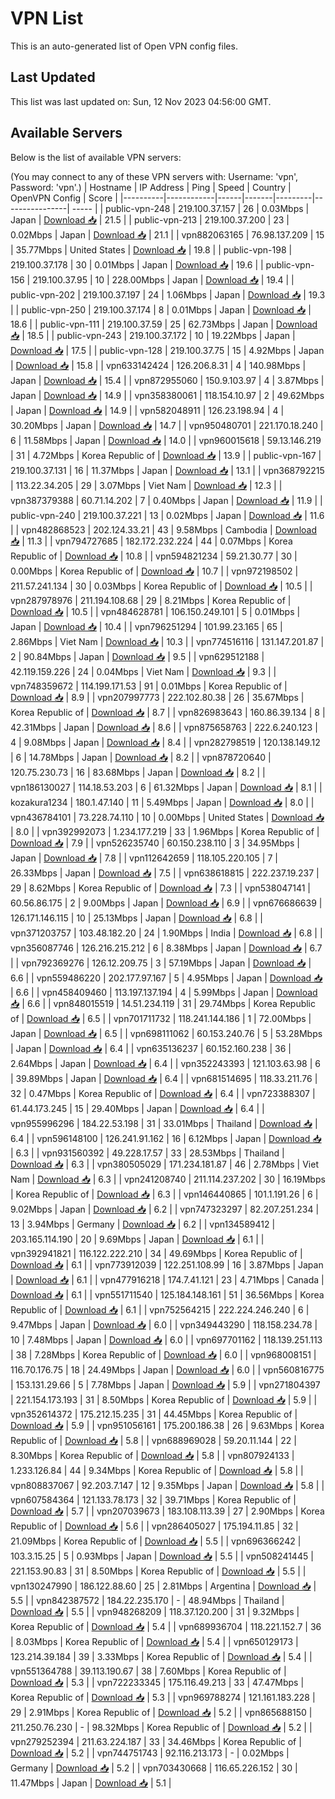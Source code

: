 # VPN List

This is an auto-generated list of Open VPN config files.

## Last Updated

This list was last updated on: Sun, 12 Nov 2023 04:56:00 GMT.

## Available Servers

Below is the list of available VPN servers:

(You may connect to any of these VPN servers with: Username: 'vpn', Password: 'vpn'.)
| Hostname | IP Address | Ping | Speed | Country | OpenVPN Config | Score |
|----------|------------|------|-------|---------|----------------| ----- |
| public-vpn-248 | 219.100.37.157 | 26 | 0.03Mbps | Japan | [Download 📥](./configs/server_0_JP.ovpn) | 21.5 |
| public-vpn-213 | 219.100.37.200 | 23 | 0.02Mbps | Japan | [Download 📥](./configs/server_1_JP.ovpn) | 21.1 |
| vpn882063165 | 76.98.137.209 | 15 | 35.77Mbps | United States | [Download 📥](./configs/server_2_US.ovpn) | 19.8 |
| public-vpn-198 | 219.100.37.178 | 30 | 0.01Mbps | Japan | [Download 📥](./configs/server_3_JP.ovpn) | 19.6 |
| public-vpn-156 | 219.100.37.95 | 10 | 228.00Mbps | Japan | [Download 📥](./configs/server_4_JP.ovpn) | 19.4 |
| public-vpn-202 | 219.100.37.197 | 24 | 1.06Mbps | Japan | [Download 📥](./configs/server_5_JP.ovpn) | 19.3 |
| public-vpn-250 | 219.100.37.174 | 8 | 0.01Mbps | Japan | [Download 📥](./configs/server_6_JP.ovpn) | 18.6 |
| public-vpn-111 | 219.100.37.59 | 25 | 62.73Mbps | Japan | [Download 📥](./configs/server_7_JP.ovpn) | 18.5 |
| public-vpn-243 | 219.100.37.172 | 10 | 19.22Mbps | Japan | [Download 📥](./configs/server_8_JP.ovpn) | 17.5 |
| public-vpn-128 | 219.100.37.75 | 15 | 4.92Mbps | Japan | [Download 📥](./configs/server_9_JP.ovpn) | 15.8 |
| vpn633142424 | 126.206.8.31 | 4 | 140.98Mbps | Japan | [Download 📥](./configs/server_10_JP.ovpn) | 15.4 |
| vpn872955060 | 150.9.103.97 | 4 | 3.87Mbps | Japan | [Download 📥](./configs/server_11_JP.ovpn) | 14.9 |
| vpn358380061 | 118.154.10.97 | 2 | 49.62Mbps | Japan | [Download 📥](./configs/server_12_JP.ovpn) | 14.9 |
| vpn582048911 | 126.23.198.94 | 4 | 30.20Mbps | Japan | [Download 📥](./configs/server_13_JP.ovpn) | 14.7 |
| vpn950480701 | 221.170.18.240 | 6 | 11.58Mbps | Japan | [Download 📥](./configs/server_14_JP.ovpn) | 14.0 |
| vpn960015618 | 59.13.146.219 | 31 | 4.72Mbps | Korea Republic of | [Download 📥](./configs/server_15_KR.ovpn) | 13.9 |
| public-vpn-167 | 219.100.37.131 | 16 | 11.37Mbps | Japan | [Download 📥](./configs/server_16_JP.ovpn) | 13.1 |
| vpn368792215 | 113.22.34.205 | 29 | 3.07Mbps | Viet Nam | [Download 📥](./configs/server_17_VN.ovpn) | 12.3 |
| vpn387379388 | 60.71.14.202 | 7 | 0.40Mbps | Japan | [Download 📥](./configs/server_18_JP.ovpn) | 11.9 |
| public-vpn-240 | 219.100.37.221 | 13 | 0.02Mbps | Japan | [Download 📥](./configs/server_19_JP.ovpn) | 11.6 |
| vpn482868523 | 202.124.33.21 | 43 | 9.58Mbps | Cambodia | [Download 📥](./configs/server_20_KH.ovpn) | 11.3 |
| vpn794727685 | 182.172.232.224 | 44 | 0.07Mbps | Korea Republic of | [Download 📥](./configs/server_21_KR.ovpn) | 10.8 |
| vpn594821234 | 59.21.30.77 | 30 | 0.00Mbps | Korea Republic of | [Download 📥](./configs/server_22_KR.ovpn) | 10.7 |
| vpn972198502 | 211.57.241.134 | 30 | 0.03Mbps | Korea Republic of | [Download 📥](./configs/server_23_KR.ovpn) | 10.5 |
| vpn287978976 | 211.194.108.68 | 29 | 8.21Mbps | Korea Republic of | [Download 📥](./configs/server_24_KR.ovpn) | 10.5 |
| vpn484628781 | 106.150.249.101 | 5 | 0.01Mbps | Japan | [Download 📥](./configs/server_25_JP.ovpn) | 10.4 |
| vpn796251294 | 101.99.23.165 | 65 | 2.86Mbps | Viet Nam | [Download 📥](./configs/server_26_VN.ovpn) | 10.3 |
| vpn774516116 | 131.147.201.87 | 2 | 90.84Mbps | Japan | [Download 📥](./configs/server_27_JP.ovpn) | 9.5 |
| vpn629512188 | 42.119.159.226 | 24 | 0.04Mbps | Viet Nam | [Download 📥](./configs/server_28_VN.ovpn) | 9.3 |
| vpn748359672 | 114.199.171.53 | 91 | 0.01Mbps | Korea Republic of | [Download 📥](./configs/server_29_KR.ovpn) | 8.9 |
| vpn207997773 | 222.102.80.38 | 26 | 35.67Mbps | Korea Republic of | [Download 📥](./configs/server_30_KR.ovpn) | 8.7 |
| vpn826983643 | 160.86.39.134 | 8 | 42.31Mbps | Japan | [Download 📥](./configs/server_31_JP.ovpn) | 8.6 |
| vpn875658763 | 222.6.240.123 | 4 | 9.08Mbps | Japan | [Download 📥](./configs/server_32_JP.ovpn) | 8.4 |
| vpn282798519 | 120.138.149.12 | 6 | 14.78Mbps | Japan | [Download 📥](./configs/server_33_JP.ovpn) | 8.2 |
| vpn878720640 | 120.75.230.73 | 16 | 83.68Mbps | Japan | [Download 📥](./configs/server_34_JP.ovpn) | 8.2 |
| vpn186130027 | 114.18.53.203 | 6 | 61.32Mbps | Japan | [Download 📥](./configs/server_35_JP.ovpn) | 8.1 |
| kozakura1234 | 180.1.47.140 | 11 | 5.49Mbps | Japan | [Download 📥](./configs/server_36_JP.ovpn) | 8.0 |
| vpn436784101 | 73.228.74.110 | 10 | 0.00Mbps | United States | [Download 📥](./configs/server_37_US.ovpn) | 8.0 |
| vpn392992073 | 1.234.177.219 | 33 | 1.96Mbps | Korea Republic of | [Download 📥](./configs/server_38_KR.ovpn) | 7.9 |
| vpn526235740 | 60.150.238.110 | 3 | 34.95Mbps | Japan | [Download 📥](./configs/server_39_JP.ovpn) | 7.8 |
| vpn112642659 | 118.105.220.105 | 7 | 26.33Mbps | Japan | [Download 📥](./configs/server_40_JP.ovpn) | 7.5 |
| vpn638618815 | 222.237.19.237 | 29 | 8.62Mbps | Korea Republic of | [Download 📥](./configs/server_41_KR.ovpn) | 7.3 |
| vpn538047141 | 60.56.86.175 | 2 | 9.00Mbps | Japan | [Download 📥](./configs/server_42_JP.ovpn) | 6.9 |
| vpn676686639 | 126.171.146.115 | 10 | 25.13Mbps | Japan | [Download 📥](./configs/server_43_JP.ovpn) | 6.8 |
| vpn371203757 | 103.48.182.20 | 24 | 1.90Mbps | India | [Download 📥](./configs/server_44_IN.ovpn) | 6.8 |
| vpn356087746 | 126.216.215.212 | 6 | 8.38Mbps | Japan | [Download 📥](./configs/server_45_JP.ovpn) | 6.7 |
| vpn792369276 | 126.12.209.75 | 3 | 57.19Mbps | Japan | [Download 📥](./configs/server_46_JP.ovpn) | 6.6 |
| vpn559486220 | 202.177.97.167 | 5 | 4.95Mbps | Japan | [Download 📥](./configs/server_47_JP.ovpn) | 6.6 |
| vpn458409460 | 113.197.137.194 | 4 | 5.99Mbps | Japan | [Download 📥](./configs/server_48_JP.ovpn) | 6.6 |
| vpn848015519 | 14.51.234.119 | 31 | 29.74Mbps | Korea Republic of | [Download 📥](./configs/server_49_KR.ovpn) | 6.5 |
| vpn701711732 | 118.241.144.186 | 1 | 72.00Mbps | Japan | [Download 📥](./configs/server_50_JP.ovpn) | 6.5 |
| vpn698111062 | 60.153.240.76 | 5 | 53.28Mbps | Japan | [Download 📥](./configs/server_51_JP.ovpn) | 6.4 |
| vpn635136237 | 60.152.160.238 | 36 | 2.64Mbps | Japan | [Download 📥](./configs/server_52_JP.ovpn) | 6.4 |
| vpn352243393 | 121.103.63.98 | 6 | 39.89Mbps | Japan | [Download 📥](./configs/server_53_JP.ovpn) | 6.4 |
| vpn681514695 | 118.33.211.76 | 32 | 0.47Mbps | Korea Republic of | [Download 📥](./configs/server_54_KR.ovpn) | 6.4 |
| vpn723388307 | 61.44.173.245 | 15 | 29.40Mbps | Japan | [Download 📥](./configs/server_55_JP.ovpn) | 6.4 |
| vpn955996296 | 184.22.53.198 | 31 | 33.01Mbps | Thailand | [Download 📥](./configs/server_56_TH.ovpn) | 6.4 |
| vpn596148100 | 126.241.91.162 | 16 | 6.12Mbps | Japan | [Download 📥](./configs/server_57_JP.ovpn) | 6.3 |
| vpn931560392 | 49.228.17.57 | 33 | 28.53Mbps | Thailand | [Download 📥](./configs/server_58_TH.ovpn) | 6.3 |
| vpn380505029 | 171.234.181.87 | 46 | 2.78Mbps | Viet Nam | [Download 📥](./configs/server_59_VN.ovpn) | 6.3 |
| vpn241208740 | 211.114.237.202 | 30 | 16.19Mbps | Korea Republic of | [Download 📥](./configs/server_60_KR.ovpn) | 6.3 |
| vpn146440865 | 101.1.191.26 | 6 | 9.02Mbps | Japan | [Download 📥](./configs/server_61_JP.ovpn) | 6.2 |
| vpn747323297 | 82.207.251.234 | 13 | 3.94Mbps | Germany | [Download 📥](./configs/server_62_DE.ovpn) | 6.2 |
| vpn134589412 | 203.165.114.190 | 20 | 9.69Mbps | Japan | [Download 📥](./configs/server_63_JP.ovpn) | 6.1 |
| vpn392941821 | 116.122.222.210 | 34 | 49.69Mbps | Korea Republic of | [Download 📥](./configs/server_64_KR.ovpn) | 6.1 |
| vpn773912039 | 122.251.108.99 | 16 | 3.87Mbps | Japan | [Download 📥](./configs/server_65_JP.ovpn) | 6.1 |
| vpn477916218 | 174.7.41.121 | 23 | 4.71Mbps | Canada | [Download 📥](./configs/server_66_CA.ovpn) | 6.1 |
| vpn551711540 | 125.184.148.161 | 51 | 36.56Mbps | Korea Republic of | [Download 📥](./configs/server_67_KR.ovpn) | 6.1 |
| vpn752564215 | 222.224.246.240 | 6 | 9.47Mbps | Japan | [Download 📥](./configs/server_68_JP.ovpn) | 6.0 |
| vpn349443290 | 118.158.234.78 | 10 | 7.48Mbps | Japan | [Download 📥](./configs/server_69_JP.ovpn) | 6.0 |
| vpn697701162 | 118.139.251.113 | 38 | 7.28Mbps | Korea Republic of | [Download 📥](./configs/server_70_KR.ovpn) | 6.0 |
| vpn968008151 | 116.70.176.75 | 18 | 24.49Mbps | Japan | [Download 📥](./configs/server_71_JP.ovpn) | 6.0 |
| vpn560816775 | 153.131.29.66 | 5 | 7.78Mbps | Japan | [Download 📥](./configs/server_72_JP.ovpn) | 5.9 |
| vpn271804397 | 221.154.173.193 | 31 | 8.50Mbps | Korea Republic of | [Download 📥](./configs/server_73_KR.ovpn) | 5.9 |
| vpn352614372 | 175.212.15.235 | 31 | 44.45Mbps | Korea Republic of | [Download 📥](./configs/server_74_KR.ovpn) | 5.9 |
| vpn951056161 | 175.200.186.38 | 26 | 9.63Mbps | Korea Republic of | [Download 📥](./configs/server_75_KR.ovpn) | 5.8 |
| vpn688969028 | 59.20.11.144 | 22 | 8.30Mbps | Korea Republic of | [Download 📥](./configs/server_76_KR.ovpn) | 5.8 |
| vpn807924133 | 1.233.126.84 | 44 | 9.34Mbps | Korea Republic of | [Download 📥](./configs/server_77_KR.ovpn) | 5.8 |
| vpn808837067 | 92.203.7.147 | 12 | 9.35Mbps | Japan | [Download 📥](./configs/server_78_JP.ovpn) | 5.8 |
| vpn607584364 | 121.133.78.173 | 32 | 39.71Mbps | Korea Republic of | [Download 📥](./configs/server_79_KR.ovpn) | 5.7 |
| vpn207039673 | 183.108.113.39 | 27 | 2.90Mbps | Korea Republic of | [Download 📥](./configs/server_80_KR.ovpn) | 5.6 |
| vpn286405027 | 175.194.11.85 | 32 | 21.09Mbps | Korea Republic of | [Download 📥](./configs/server_81_KR.ovpn) | 5.5 |
| vpn696366242 | 103.3.15.25 | 5 | 0.93Mbps | Japan | [Download 📥](./configs/server_82_JP.ovpn) | 5.5 |
| vpn508241445 | 221.153.90.83 | 31 | 8.50Mbps | Korea Republic of | [Download 📥](./configs/server_83_KR.ovpn) | 5.5 |
| vpn130247990 | 186.122.88.60 | 25 | 2.81Mbps | Argentina | [Download 📥](./configs/server_84_AR.ovpn) | 5.5 |
| vpn842387572 | 184.22.235.170 | - | 48.94Mbps | Thailand | [Download 📥](./configs/server_85_TH.ovpn) | 5.5 |
| vpn948268209 | 118.37.120.200 | 31 | 9.32Mbps | Korea Republic of | [Download 📥](./configs/server_86_KR.ovpn) | 5.4 |
| vpn689936704 | 118.221.152.7 | 36 | 8.03Mbps | Korea Republic of | [Download 📥](./configs/server_87_KR.ovpn) | 5.4 |
| vpn650129173 | 123.214.39.184 | 39 | 3.33Mbps | Korea Republic of | [Download 📥](./configs/server_88_KR.ovpn) | 5.4 |
| vpn551364788 | 39.113.190.67 | 38 | 7.60Mbps | Korea Republic of | [Download 📥](./configs/server_89_KR.ovpn) | 5.3 |
| vpn722233345 | 175.116.49.213 | 33 | 47.47Mbps | Korea Republic of | [Download 📥](./configs/server_90_KR.ovpn) | 5.3 |
| vpn969788274 | 121.161.183.228 | 29 | 2.91Mbps | Korea Republic of | [Download 📥](./configs/server_91_KR.ovpn) | 5.2 |
| vpn865688150 | 211.250.76.230 | - | 98.32Mbps | Korea Republic of | [Download 📥](./configs/server_92_KR.ovpn) | 5.2 |
| vpn279252394 | 211.63.224.187 | 33 | 34.46Mbps | Korea Republic of | [Download 📥](./configs/server_93_KR.ovpn) | 5.2 |
| vpn744751743 | 92.116.213.173 | - | 0.02Mbps | Germany | [Download 📥](./configs/server_94_DE.ovpn) | 5.2 |
| vpn703430668 | 116.65.226.152 | 30 | 11.47Mbps | Japan | [Download 📥](./configs/server_95_JP.ovpn) | 5.1 |
